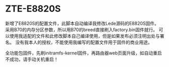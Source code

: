 # ZTE-E8820S


新增了E8820S的配置文件，此脚本自动编译我修改Lede源码的E8820S固件。
采用B70的内存分区参数，所以用B70的breed直接刷入factory.bin固件就行。
可以使用我适配的文件和此修改脚本自己编译使用，但是如果发布必须注明出处与署名。
没有我本人的授权，不能使用我编写的配置文件用于固件的商业用途。


全功能包固件，先刷initramfs-kernel固件，再路由器web页面升级，如自动重启不成功，请手动关机重启！

